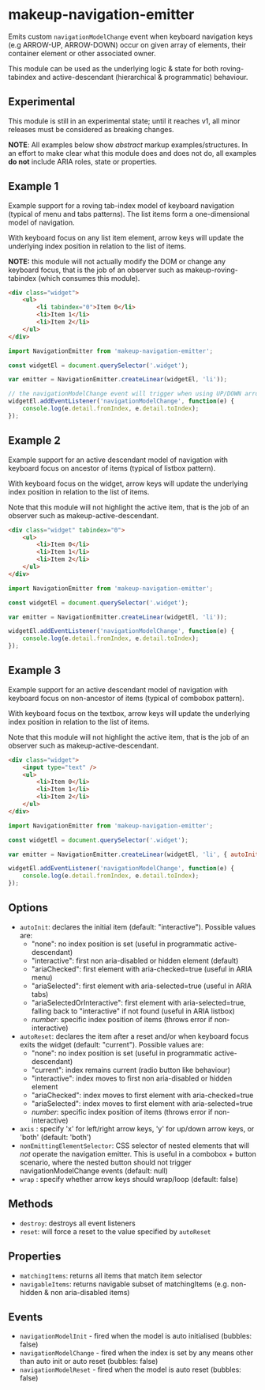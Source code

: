 # makeup-navigation-emitter

Emits custom `navigationModelChange` event when keyboard navigation keys (e.g ARROW-UP, ARROW-DOWN) occur on given array of elements, their container element or other associated owner.

This module can be used as the underlying logic & state for both roving-tabindex and active-descendant (hierarchical & programmatic) behaviour.

## Experimental

This module is still in an experimental state; until it reaches v1, all minor releases must be considered as breaking changes.

**NOTE**: All examples below show *abstract* markup examples/structures. In an effort to make clear what this module does and does not do, all examples **do not** include ARIA roles, state or properties. 

## Example 1

Example support for a roving tab-index model of keyboard navigation (typical of menu and tabs patterns). The list items form a one-dimensional model of navigation.

With keyboard focus on any list item element, arrow keys will update the underlying index position in relation to the list of items.

**NOTE:** this module will not actually modify the DOM or change any keyboard focus, that is the job of an observer such as makeup-roving-tabindex (which consumes this module).

```html
<div class="widget">
    <ul>
        <li tabindex="0">Item 0</li>
        <li>Item 1</li>
        <li>Item 2</li>
    </ul>
</div>
```

```js
import NavigationEmitter from 'makeup-navigation-emitter';

const widgetEl = document.querySelector('.widget');

var emitter = NavigationEmitter.createLinear(widgetEl, 'li'));

// the navigationModelChange event will trigger when using UP/DOWN arrow keys on any element in model
widgetEl.addEventListener('navigationModelChange', function(e) {
    console.log(e.detail.fromIndex, e.detail.toIndex);
});
```

## Example 2

Example support for an active descendant model of navigation with keyboard focus on ancestor of items (typical of listbox pattern).

With keyboard focus on the widget, arrow keys will update the underlying index position in relation to the list of items.

Note that this module will not highlight the active item, that is the job of an observer such as makeup-active-descendant.

```html
<div class="widget" tabindex="0">
    <ul>
        <li>Item 0</li>
        <li>Item 1</li>
        <li>Item 2</li>
    </ul>
</div>
```

```js
import NavigationEmitter from 'makeup-navigation-emitter';

const widgetEl = document.querySelector('.widget');

var emitter = NavigationEmitter.createLinear(widgetEl, 'li'));

widgetEl.addEventListener('navigationModelChange', function(e) {
    console.log(e.detail.fromIndex, e.detail.toIndex);
});
```

## Example 3

Example support for an active descendant model of navigation with keyboard focus on non-ancestor of items (typical of combobox pattern).

With keyboard focus on the textbox, arrow keys will update the underlying index position in relation to the list of items.

Note that this module will not highlight the active item, that is the job of an observer such as makeup-active-descendant.

```html
<div class="widget">
    <input type="text" />
    <ul>
        <li>Item 0</li>
        <li>Item 1</li>
        <li>Item 2</li>
    </ul>
</div>
```

```js
import NavigationEmitter from 'makeup-navigation-emitter';

const widgetEl = document.querySelector('.widget');

var emitter = NavigationEmitter.createLinear(widgetEl, 'li', { autoInit: 'none', autoReset: 'none' }));

widgetEl.addEventListener('navigationModelChange', function(e) {
    console.log(e.detail.fromIndex, e.detail.toIndex);
});
```

## Options

* `autoInit`: declares the initial item (default: "interactive"). Possible values are:
    * "none": no index position is set (useful in programmatic active-descendant)
    * "interactive": first non aria-disabled or hidden element (default)
    * "ariaChecked": first element with aria-checked=true (useful in ARIA menu)
    * "ariaSelected": first element with aria-selected=true (useful in ARIA tabs)
    * "ariaSelectedOrInteractive": first element with aria-selected=true, falling back to "interactive" if not found (useful in ARIA listbox)
    * *number*: specific index position of items (throws error if non-interactive)
* `autoReset`: declares the item after a reset and/or when keyboard focus exits the widget (default: "current"). Possible values are:
    * "none": no index position is set (useful in programmatic active-descendant)
    * "current": index remains current (radio button like behaviour)
    * "interactive": index moves to first non aria-disabled or hidden element
    * "ariaChecked": index moves to first element with aria-checked=true
    * "ariaSelected": index moves to first element with aria-selected=true
    * *number*: specific index position of items (throws error if non-interactive)
* `axis` : specify 'x' for left/right arrow keys, 'y' for up/down arrow keys, or 'both' (default: 'both')
* `nonEmittingElementSelector`: CSS selector of nested elements that will *not* operate the navigation emitter. This is useful in a combobox + button scenario, where the nested button should not trigger navigationModelChange events (default: null)
* `wrap` : specify whether arrow keys should wrap/loop (default: false)

## Methods

* `destroy`: destroys all event listeners
* `reset`: will force a reset to the value specified by `autoReset`

## Properties

* `matchingItems`: returns all items that match item selector
* `navigableItems`: returns navigable subset of matchingItems (e.g. non-hidden & non aria-disabled items)

## Events

* `navigationModelInit` - fired when the model is auto initialised (bubbles: false)
* `navigationModelChange` - fired when the index is set by any means other than auto init or auto reset (bubbles: false)
* `navigationModelReset` - fired when the model is auto reset (bubbles: false)
